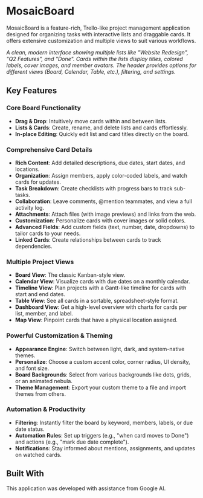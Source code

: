# MosaicBoard

MosaicBoard is a feature-rich, Trello-like project management application designed for organizing tasks with interactive lists and draggable cards. It offers extensive customization and multiple views to suit various workflows.

*A clean, modern interface showing multiple lists like "Website Redesign", "Q2 Features", and "Done". Cards within the lists display titles, colored labels, cover images, and member avatars. The header provides options for different views (Board, Calendar, Table, etc.), filtering, and settings.*

## Key Features

### Core Board Functionality
- **Drag & Drop**: Intuitively move cards within and between lists.
- **Lists & Cards**: Create, rename, and delete lists and cards effortlessly.
- **In-place Editing**: Quickly edit list and card titles directly on the board.

### Comprehensive Card Details
- **Rich Content**: Add detailed descriptions, due dates, start dates, and locations.
- **Organization**: Assign members, apply color-coded labels, and watch cards for updates.
- **Task Breakdown**: Create checklists with progress bars to track sub-tasks.
- **Collaboration**: Leave comments, @mention teammates, and view a full activity log.
- **Attachments**: Attach files (with image previews) and links from the web.
- **Customization**: Personalize cards with cover images or solid colors.
- **Advanced Fields**: Add custom fields (text, number, date, dropdowns) to tailor cards to your needs.
- **Linked Cards**: Create relationships between cards to track dependencies.

### Multiple Project Views
- **Board View**: The classic Kanban-style view.
- **Calendar View**: Visualize cards with due dates on a monthly calendar.
- **Timeline View**: Plan projects with a Gantt-like timeline for cards with start and end dates.
- **Table View**: See all cards in a sortable, spreadsheet-style format.
- **Dashboard View**: Get a high-level overview with charts for cards per list, member, and label.
- **Map View**: Pinpoint cards that have a physical location assigned.

### Powerful Customization & Theming
- **Appearance Engine**: Switch between light, dark, and system-native themes.
- **Personalize**: Choose a custom accent color, corner radius, UI density, and font size.
- **Board Backgrounds**: Select from various backgrounds like dots, grids, or an animated nebula.
- **Theme Management**: Export your custom theme to a file and import themes from others.

### Automation & Productivity
- **Filtering**: Instantly filter the board by keyword, members, labels, or due date status.
- **Automation Rules**: Set up triggers (e.g., "when card moves to Done") and actions (e.g., "mark due date complete").
- **Notifications**: Stay informed about mentions, assignments, and updates on watched cards.

## Built With
This application was developed with assistance from Google AI.

